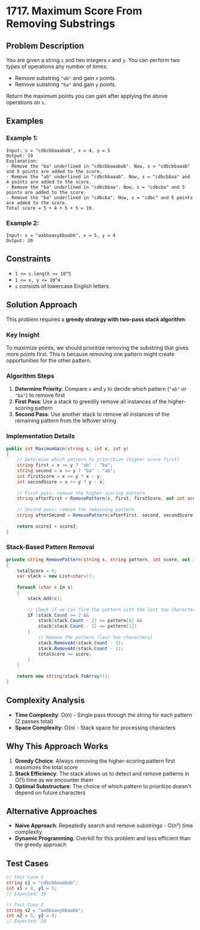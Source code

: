 # 1717. Maximum Score From Removing Substrings

## Problem Description

You are given a string `s` and two integers `x` and `y`. You can perform two types of operations any number of times:

- Remove substring `"ab"` and gain `x` points.
- Remove substring `"ba"` and gain `y` points.

Return the maximum points you can gain after applying the above operations on `s`.

## Examples

### Example 1:
```
Input: s = "cdbcbbaaabab", x = 4, y = 5
Output: 19
Explanation:
- Remove the "ba" underlined in "cdbcbbaaabab". Now, s = "cdbcbbaaab" and 5 points are added to the score.
- Remove the "ab" underlined in "cdbcbbaaab". Now, s = "cdbcbbaa" and 4 points are added to the score.
- Remove the "ba" underlined in "cdbcbbaa". Now, s = "cdbcba" and 5 points are added to the score.
- Remove the "ba" underlined in "cdbcba". Now, s = "cdbc" and 5 points are added to the score.
Total score = 5 + 4 + 5 + 5 = 19.
```

### Example 2:
```
Input: s = "aabbaaxybbaabb", x = 5, y = 4
Output: 20
```

## Constraints

- `1 <= s.length <= 10^5`
- `1 <= x, y <= 10^4`
- `s` consists of lowercase English letters.

## Solution Approach

This problem requires a **greedy strategy with two-pass stack algorithm**:

### Key Insight
To maximize points, we should prioritize removing the substring that gives more points first. This is because removing one pattern might create opportunities for the other pattern.

### Algorithm Steps

1. **Determine Priority**: Compare `x` and `y` to decide which pattern (`"ab"` or `"ba"`) to remove first
2. **First Pass**: Use a stack to greedily remove all instances of the higher-scoring pattern
3. **Second Pass**: Use another stack to remove all instances of the remaining pattern from the leftover string

### Implementation Details

```csharp
public int MaximumGain(string s, int x, int y)
{
    // Determine which pattern to prioritize (higher score first)
    string first = x >= y ? "ab" : "ba";
    string second = x >= y ? "ba" : "ab";
    int firstScore = x >= y ? x : y;
    int secondScore = x >= y ? y : x;
    
    // First pass: remove the higher-scoring pattern
    string afterFirst = RemovePattern(s, first, firstScore, out int score1);
    
    // Second pass: remove the remaining pattern
    string afterSecond = RemovePattern(afterFirst, second, secondScore, out int score2);
    
    return score1 + score2;
}
```

### Stack-Based Pattern Removal

```csharp
private string RemovePattern(string s, string pattern, int score, out int totalScore)
{
    totalScore = 0;
    var stack = new List<char>();
    
    foreach (char c in s)
    {
        stack.Add(c);
        
        // Check if we can form the pattern with the last two characters
        if (stack.Count >= 2 && 
            stack[stack.Count - 2] == pattern[0] && 
            stack[stack.Count - 1] == pattern[1])
        {
            // Remove the pattern (last two characters)
            stack.RemoveAt(stack.Count - 1);
            stack.RemoveAt(stack.Count - 1);
            totalScore += score;
        }
    }
    
    return new string(stack.ToArray());
}
```

## Complexity Analysis

- **Time Complexity**: O(n) - Single pass through the string for each pattern (2 passes total)
- **Space Complexity**: O(n) - Stack space for processing characters

## Why This Approach Works

1. **Greedy Choice**: Always removing the higher-scoring pattern first maximizes the total score
2. **Stack Efficiency**: The stack allows us to detect and remove patterns in O(1) time as we encounter them
3. **Optimal Substructure**: The choice of which pattern to prioritize doesn't depend on future characters

## Alternative Approaches

- **Naive Approach**: Repeatedly search and remove substrings - O(n²) time complexity
- **Dynamic Programming**: Overkill for this problem and less efficient than the greedy approach

## Test Cases

```csharp
// Test Case 1
string s1 = "cdbcbbaaabab";
int x1 = 4, y1 = 5;
// Expected: 19

// Test Case 2  
string s2 = "aabbaaxybbaabb";
int x2 = 5, y2 = 4;
// Expected: 20
```